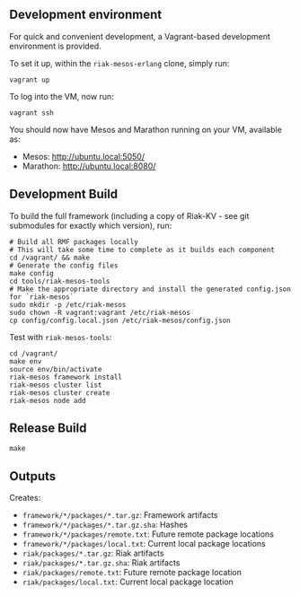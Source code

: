 ## Development environment

For quick and convenient development, a Vagrant-based development environment is provided.

To set it up, within the `riak-mesos-erlang` clone, simply run:

```
vagrant up
```

To log into the VM, now run:

```
vagrant ssh
```

You should now have Mesos and Marathon running on your VM, available as:

 - Mesos: http://ubuntu.local:5050/
 - Marathon: http://ubuntu.local:8080/

## Development Build

To build the full framework (including a copy of Riak-KV - see git submodules for exactly which version), run:

```
# Build all RMF packages locally
# This will take some time to complete as it builds each component
cd /vagrant/ && make
# Generate the config files
make config
cd tools/riak-mesos-tools
# Make the appropriate directory and install the generated config.json for `riak-mesos`
sudo mkdir -p /etc/riak-mesos
sudo chown -R vagrant:vagrant /etc/riak-mesos
cp config/config.local.json /etc/riak-mesos/config.json
```

Test with `riak-mesos-tools`:

```
cd /vagrant/
make env
source env/bin/activate
riak-mesos framework install
riak-mesos cluster list
riak-mesos cluster create
riak-mesos node add
```

## Release Build

```
make
```

## Outputs

Creates:

* `framework/*/packages/*.tar.gz`: Framework artifacts
* `framework/*/packages/*.tar.gz.sha`: Hashes
* `framework/*/packages/remote.txt`: Future remote package locations
* `framework/*/packages/local.txt`: Current local package locations
* `riak/packages/*.tar.gz`: Riak artifacts
* `riak/packages/*.tar.gz.sha`: Riak artifacts
* `riak/packages/remote.txt`: Future remote package location
* `riak/packages/local.txt`: Current local package location
